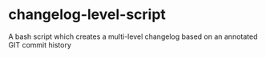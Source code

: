 # changelog-level-script
A bash script which creates a multi-level changelog based on an annotated GIT commit history
